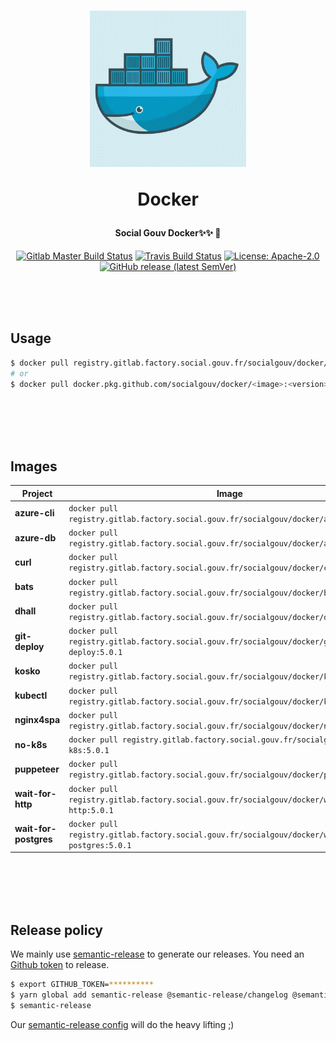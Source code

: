 <h1 align="center">
  <img src="https://github.com/SocialGouv/docker/raw/master/.github/docker.gif" width="250"/>
  <p align="center">Docker</p>
  <p align="center" style="font-size: 0.5em">Social Gouv Docker✨✨ 🐋</p>
</h1>

<p align="center">
  <a href="https://gitlab.factory.social.gouv.fr/SocialGouv/docker/pipelines"><img src="https://gitlab.factory.social.gouv.fr/SocialGouv/docker/badges/master/pipeline.svg" alt="Gitlab Master Build Status"></a>
  <a href="https://travis-ci.com/SocialGouv/docker"><img src="https://travis-ci.com/SocialGouv/docker.svg?branch=master" alt="Travis Build Status"></a>
  <a href="https://opensource.org/licenses/Apache-2.0"><img src="https://img.shields.io/badge/License-Apache--2.0-yellow.svg" alt="License: Apache-2.0"></a>
  <a href="https://github.com/SocialGouv/docker/releases "><img alt="GitHub release (latest SemVer)" src="https://img.shields.io/github/v/release/SocialGouv/docker?sort=semver"></a>
</p>

<br>
<br>
<br>

## Usage

```sh
$ docker pull registry.gitlab.factory.social.gouv.fr/socialgouv/docker/<image>:<version>
# or
$ docker pull docker.pkg.github.com/socialgouv/docker/<image>:<version>
```

<br>
<br>
<br>
<br>

## Images

| Project               | Image                                                                                          | Links                                                                                      |
| --------------------- | ---------------------------------------------------------------------------------------------- | ------------------------------------------------------------------------------------------ |
| **azure-cli**         | `docker pull registry.gitlab.factory.social.gouv.fr/socialgouv/docker/azure-cli:5.0.1`         | [![README](https://img.shields.io/badge/README--green.svg)](./azure-cli/README.md)         |
| **azure-db**          | `docker pull registry.gitlab.factory.social.gouv.fr/socialgouv/docker/azure-db:5.0.1`          | [![README](https://img.shields.io/badge/README--green.svg)](./azure-db/README.md)          |
| **curl**              | `docker pull registry.gitlab.factory.social.gouv.fr/socialgouv/docker/curl:5.0.1`              | [![README](https://img.shields.io/badge/README--green.svg)](./curl/README.md)              |
| **bats**              | `docker pull registry.gitlab.factory.social.gouv.fr/socialgouv/docker/bats:5.0.1`              | [![README](https://img.shields.io/badge/README--green.svg)](./bats/README.md)              |
| **dhall**             | `docker pull registry.gitlab.factory.social.gouv.fr/socialgouv/docker/dhall:5.0.1`             | [![README](https://img.shields.io/badge/README--green.svg)](./dhall/README.md)             |
| **git-deploy**        | `docker pull registry.gitlab.factory.social.gouv.fr/socialgouv/docker/git-deploy:5.0.1`        | [![README](https://img.shields.io/badge/README--green.svg)](./git-deploy/README.md)        |
| **kosko**             | `docker pull registry.gitlab.factory.social.gouv.fr/socialgouv/docker/kosko:5.0.1`             | [![README](https://img.shields.io/badge/README--green.svg)](./kosko/README.md)             |
| **kubectl**           | `docker pull registry.gitlab.factory.social.gouv.fr/socialgouv/docker/kubectl:5.0.1`           | [![README](https://img.shields.io/badge/README--green.svg)](./kubectl/README.md)           |
| **nginx4spa**         | `docker pull registry.gitlab.factory.social.gouv.fr/socialgouv/docker/nginx4spa:5.0.1`         | [![README](https://img.shields.io/badge/README--green.svg)](./nginx4spa/README.md)         |
| **no-k8s**            | `docker pull registry.gitlab.factory.social.gouv.fr/socialgouv/docker/no-k8s:5.0.1`            | [![README](https://img.shields.io/badge/README--green.svg)](./no-k8s/README.md)            |
| **puppeteer**         | `docker pull registry.gitlab.factory.social.gouv.fr/socialgouv/docker/puppeteer:5.0.1`         | [![README](https://img.shields.io/badge/README--green.svg)](./puppeteer/README.md)         |
| **wait-for-http**     | `docker pull registry.gitlab.factory.social.gouv.fr/socialgouv/docker/wait-for-http:5.0.1`     | [![README](https://img.shields.io/badge/README--green.svg)](./wait-for-http/README.md)     |
| **wait-for-postgres** | `docker pull registry.gitlab.factory.social.gouv.fr/socialgouv/docker/wait-for-postgres:5.0.1` | [![README](https://img.shields.io/badge/README--green.svg)](./wait-for-postgres/README.md) |

<br>
<br>
<br>
<br>

## Release policy

We mainly use [semantic-release](https://github.com/semantic-release/semantic-release) to generate our releases.
You need an [Github token](https://github.com/settings/tokens/new) to release.

```sh
$ export GITHUB_TOKEN=**********
$ yarn global add semantic-release @semantic-release/changelog @semantic-release/git
$ semantic-release
```

Our [semantic-release config](./.releaserc.yml) will do the heavy lifting ;)
